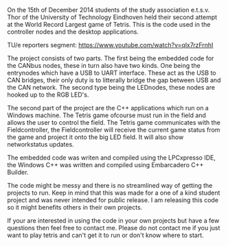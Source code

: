 On the 15th of December 2014 students of the study association e.t.s.v. Thor of the University of Technology Eindhoven held their second attempt at the World Record Largest game of Tetris. This is the code used in the controller nodes and the desktop applications.

TU/e reporters segment:
https://www.youtube.com/watch?v=qlx7rzFrnhI

The project consists of two parts. The first being the embedded code for the CANbus nodes, these in turn also have two kinds. One being the entrynodes which have a USB to UART interface. These act as the USB to CAN bridges, their only duty is to litterally bridge the gap between USB and the CAN network. The second type being the LEDnodes, these nodes are hooked up to the RGB LED's.

The second part of the project are the C++ applications which run on a Windows machine. The Tetris game ofcourse must run in the field and allows the user to control the field. The Tetris game communicates with the Fieldcontroller, the Fieldcontroller will receive the current game status from the game and project it onto the big LED field. It will also show networkstatus updates.

The embedded code was writen and compiled using the LPCxpresso IDE, the Windows C++ was written and compiled using Embarcadero C++ Builder.

The code might be messy and there is no streamlined way of getting the projects to run. Keep in mind that this was made for a one of a kind student project and was never intended for public release. I am releasing this code so it might benefits others in their own projects.

If your are interested in using the code in your own projects but have a few questions then feel free to contact me. Please do not contact me if you just want to play tetris and can't get it to run or don't know where to start.
